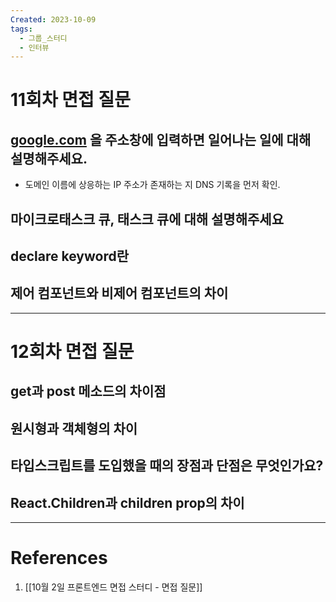 ```yaml
---
Created: 2023-10-09
tags:
  - 그룹_스터디
  - 인터뷰
---
```

# 11회차 면접 질문

## [google.com](http://google.com/) 을 주소창에 입력하면 일어나는 일에 대해 설명해주세요.
- 도메인 이름에 상응하는 IP 주소가 존재하는 지 DNS 기록을 먼저 확인. 
## 마이크로태스크 큐, 태스크 큐에 대해 설명해주세요
## declare keyword란
## 제어 컴포넌트와 비제어 컴포넌트의 차이

---
# 12회차 면접 질문 
## get과 post 메소드의 차이점
## 원시형과 객체형의 차이
## 타입스크립트를 도입했을 때의 장점과 단점은 무엇인가요?
## React.Children과 children prop의 차이

---
# References
1. [[10월 2일 프론트엔드 면접 스터디 - 면접 질문]]